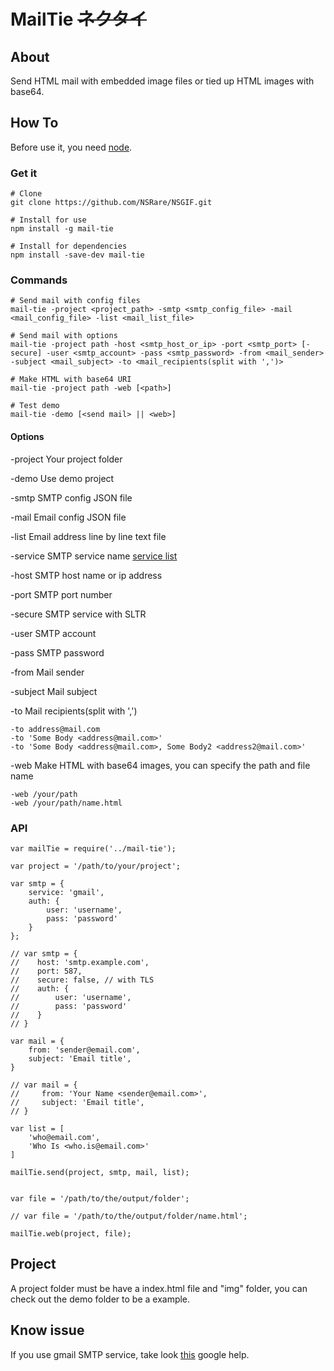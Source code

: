 MailTie  ~~ネクタイ~~
======

## About
Send HTML mail with embedded image files or tied up HTML images with base64.

## How To
Before use it, you need [node](https://nodejs.org).

### Get it
```
# Clone
git clone https://github.com/NSRare/NSGIF.git

# Install for use
npm install -g mail-tie

# Install for dependencies
npm install -save-dev mail-tie
```

### Commands
```
# Send mail with config files
mail-tie -project <project_path> -smtp <smtp_config_file> -mail <mail_config_file> -list <mail_list_file>

# Send mail with options
mail-tie -project path -host <smtp_host_or_ip> -port <smtp_port> [-secure] -user <smtp_account> -pass <smtp_password> -from <mail_sender> -subject <mail_subject> -to <mail_recipients(split with ',')>

# Make HTML with base64 URI
mail-tie -project path -web [<path>]

# Test demo
mail-tie -demo [<send mail> || <web>]
```

#### Options

-project Your project folder

-demo Use demo project

-smtp SMTP config JSON file

-mail Email config JSON file

-list Email address line by line text file

-service SMTP service name [service list](https://nodemailer.com/smtp/well-known)

-host SMTP host name or ip address

-port SMTP port number

-secure SMTP service with SLTR

-user SMTP account

-pass SMTP password

-from Mail sender

-subject Mail subject

-to Mail recipients(split with ',')
```
-to address@mail.com
-to 'Some Body <address@mail.com>'
-to 'Some Body <address@mail.com>, Some Body2 <address2@mail.com>'
```

-web Make HTML with base64 images, you can specify the path and file name
```
-web /your/path
-web /your/path/name.html
```

### API
```
var mailTie = require('../mail-tie');

var project = '/path/to/your/project';

var smtp = {
    service: 'gmail',
    auth: {
        user: 'username',
        pass: 'password'
    }
};

// var smtp = {
//    host: 'smtp.example.com',
//    port: 587,
//    secure: false, // with TLS
//    auth: {
//        user: 'username',
//        pass: 'password'
//    }
// }

var mail = {
    from: 'sender@email.com',
    subject: 'Email title',
}

// var mail = {
//     from: 'Your Name <sender@email.com>',
//     subject: 'Email title',
// }

var list = [
    'who@email.com',
    'Who Is <who.is@email.com>'
]

mailTie.send(project, smtp, mail, list);


var file = '/path/to/the/output/folder';

// var file = '/path/to/the/output/folder/name.html';

mailTie.web(project, file);
```

## Project
A project folder must be have a index.html file and "img" folder, you can check out the demo folder to be a example.

## Know issue
If you use gmail SMTP service, take look [this](https://support.google.com/accounts/answer/6010255) google help.
